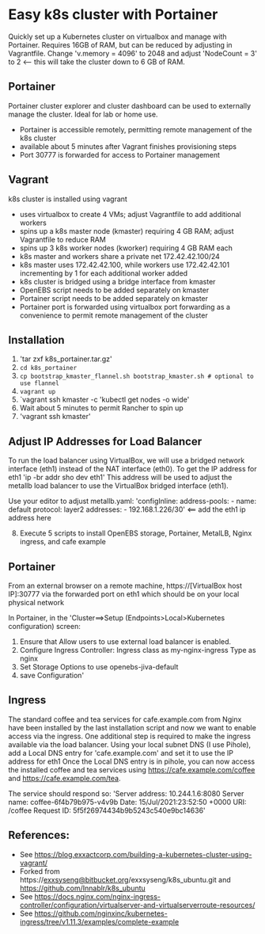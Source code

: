 # Easy k8s cluster with Portainer

Quickly set up a Kubernetes cluster on virtualbox and manage with Portainer. Requires 16GB of RAM, but can be reduced by adjusting in Vagrantfile.  Change            'v.memory = 4096' to 2048 and adjust 'NodeCount = 3' to 2 <-- this will take the cluster down to 6 GB of RAM.
## Portainer
Portainer cluster explorer and cluster dashboard can be used to externally manage the cluster.  Ideal for lab or home use.
- Portainer is accessible remotely, permitting remote management of the k8s cluster
- available about 5 minutes after Vagrant finishes provisioning steps
- Port 30777 is forwarded for access to Portainer management

## Vagrant
k8s cluster is installed using vagrant
- uses virtualbox to create 4 VMs; adjust Vagrantfile to add additional workers
- spins up a k8s master node (kmaster) requiring 4 GB RAM; adjust Vagrantfile to reduce RAM
- spins up 3 k8s worker nodes (kworker) requiring 4 GB RAM each
- k8s master and workers share a private net 172.42.42.100/24
- k8s master uses 172.42.42.100, while workers use 172.42.42.101 incrementing by 1 for each additional worker added
- k8s cluster is bridged using a bridge interface from kmaster
- OpenEBS script needs to be added separately on kmaster
- Portainer script needs to be added separately on kmaster
- Portainer port is forwarded using  virtualbox port forwarding as a convenience to permit remote management of the cluster

## Installation
1.	'tar zxf k8s_portainer.tar.gz'
2.	`cd k8s_portainer`
3.	`cp bootstrap_kmaster_flannel.sh bootstrap_kmaster.sh # optional to use flannel`
4.	`vagrant up`
5.	`vagrant ssh kmaster -c 'kubectl get nodes -o wide'
6. Wait about 5 minutes to permit Rancher to spin up
7. 'vagrant ssh kmaster'

## Adjust IP Addresses for Load Balancer
To run the load balancer using VirtualBox, we will use a bridged network interface (eth1) instead of the NAT interface (eth0).  To get the IP address for eth1
'ip -br addr sho dev eth1'
This address will be used to adjust the metallb load balancer to use the VirtualBox bridged interface (eth1).

Use your editor to adjust metallb.yaml:
'configInline:
   address-pools:
     - name: default
       protocol: layer2
       addresses:
       - 192.168.1.226/30' <== add the eth1 ip address here

8. Execute 5 scripts to install OpenEBS storage, Portainer, MetalLB, Nginx ingress, and cafe example

## Portainer
From an external browser on a remote machine, https://[VirtualBox host IP]:30777 via the forwarded port on eth1 which should be on your local physical network

In Portainer, in the 'Cluster==>Setup (Endpoints>Local>Kubernetes configuration) screen:
1. Ensure that Allow users to use external load balancer is enabled.
2. Configure Ingress Controller:
    Ingress class as my-nginx-ingress
    Type as nginx
3. Set Storage Options to use openebs-jiva-default
4. save Configuration'

## Ingress
The standard coffee and tea services for cafe.example.com from Nginx have been installed by the last installation script and now we want to enable access via the ingress.
One additional step is required to make the ingress available via the load balancer.  Using your local subnet DNS (I use Pihole), add a Local DNS entry for 'cafe.example.com' and set it to use the IP address for eth1
Once the Local DNS entry is in pihole, you can now access the installed coffee and tea services using https://cafe.example.com/coffee and https://cafe.example.com/tea.

The service should respond so:
'Server address: 10.244.1.6:8080
Server name: coffee-6f4b79b975-v4v9b
Date: 15/Jul/2021:23:52:50 +0000
URI: /coffee
Request ID: 5f5f26974434b9b5243c540e9bc14636'


## References:
- See https://blog.exxactcorp.com/building-a-kubernetes-cluster-using-vagrant/
- Forked from https://exxsyseng@bitbucket.org/exxsyseng/k8s_ubuntu.git and https://github.com/Innablr/k8s_ubuntu
- See https://docs.nginx.com/nginx-ingress-controller/configuration/virtualserver-and-virtualserverroute-resources/
- See https://github.com/nginxinc/kubernetes-ingress/tree/v1.11.3/examples/complete-example
